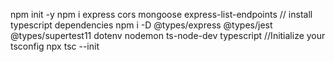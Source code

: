 npm init -y
npm i express cors mongoose express-list-endpoints
// install typescript dependencies
npm i -D @types/express @types/jest @types/supertest11 dotenv nodemon ts-node-dev typescript
//Initialize your tsconfig
npx tsc --init
